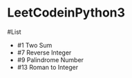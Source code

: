 # LeetCodeinPython3

#List
+ #1 Two Sum
+ #7 Reverse Integer
+ #9 Palindrome Number
+ #13 Roman to Integer
